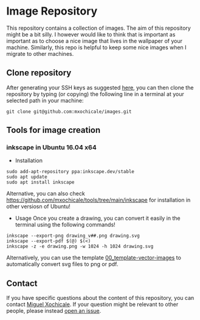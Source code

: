 # Image Repository
This repository contains a collection of images. The aim of this repository might be a bit silly. 
I however would like to think that is important as important as to choose 
a nice image that lives in the wallpaper of your machine.
Similarly, this repo is helpful to keep some nice images when I migrate to other machines.

## Clone repository
After generating your SSH keys as suggested [here](https://docs.github.com/en/github/authenticating-to-github/generating-a-new-ssh-key-and-adding-it-to-the-ssh-agent), you can then clone the repository by typing (or copying) the following line in a terminal at your selected path in your machine:
```
git clone git@github.com:mxochicale/images.git
```

## Tools for image creation

### inkscape in Ubuntu 16.04 x64
* Installation
```
sudo add-apt-repository ppa:inkscape.dev/stable
sudo apt update
sudo apt install inkscape
```
Alternative, you can also check https://github.com/mxochicale/tools/tree/main/inkscape for installation in other versiosn of Ubuntu!

* Usage
Once you create a drawing, you can convert it easily in the terminal 
using the following commands!
```
inkscape --export-png drawing_v##.png drawing.svg
inkscape --export-pdf $(@) $(<)
inkscape -z -e drawing.png -w 1024 -h 1024 drawing.svg
``` 
Alternatively, you can use the template [00_template-vector-images](00_template-vector-images/) to automatically convert svg files to png or pdf.


## Contact 
If you have specific questions about the content of this repository, you can contact 
[Miguel Xochicale](mailto:perez.xochicale@gmail.com?subject="[images]"). 
If your question might be relevant to other people, please instead 
[open an issue](https://github.com/mxochicale/images/issues).

